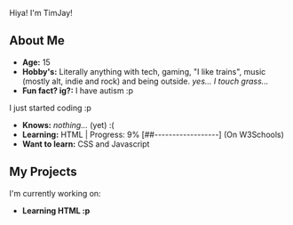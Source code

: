 Hiya! I'm TimJay!
## About Me

- **Age:** 15
- **Hobby's:** Literally anything with tech, gaming, "I like trains", music (mostly alt, indie and rock) and being outside. *yes... I touch grass...*
- **Fun fact? ig?:** I have autism :p

I just started coding :p
- **Knows:** *nothing...* (yet) :(
- **Learning:** HTML | Progress: 9% [##------------------] (On W3Schools)
- **Want to learn:** CSS and Javascript

## My Projects

I'm currently working on:

- **Learning HTML :p**
